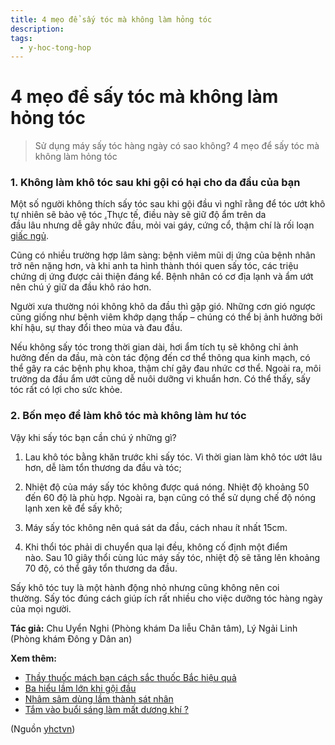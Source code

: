 ```yaml
---
title: 4 mẹo để sấy tóc mà không làm hỏng tóc
description: 
tags:
  - y-hoc-tong-hop
---
```


# 4 mẹo để sấy tóc mà không làm hỏng tóc 

> Sử dụng máy sấy tóc hàng ngày có sao không? 4 mẹo để sấy tóc mà không làm hỏng tóc

### 1. Không làm khô tóc sau khi gội có hại cho da đầu của bạn

Một số người không thích sấy tóc sau khi gội đầu vì nghĩ rằng để tóc ướt khô tự nhiên sẽ bảo vệ tóc [.](https://www.epochtimes.com/gb/tag/%E5%A4%B4%E5%8F%91.html)Thực tế, điều này sẽ giữ độ ẩm trên da đầu lâu nhưng dễ gây nhức đầu, mỏi vai gáy, cứng cổ, thậm chí là rối loạn [giấc ngủ](/yhctvn/tri-hue-co-xua-suc-khoe-cua-giac-ngu/).

Cũng có nhiều trường hợp lâm sàng: bệnh viêm mũi dị ứng của bệnh nhân trở nên nặng hơn, và khi anh ta hình thành thói quen sấy tóc, các triệu chứng dị ứng được cải thiện đáng kể. Bệnh nhân có cơ địa lạnh và ẩm ướt nên chú ý giữ da đầu khô ráo hơn.

Người xưa thường nói không khô da đầu thì gặp gió. Những cơn gió ngược cũng giống như bệnh viêm khớp dạng thấp – chúng có thể bị ảnh hưởng bởi khí hậu, sự thay đổi theo mùa và đau đầu.

Nếu không sấy tóc trong thời gian dài, hơi ẩm tích tụ sẽ không chỉ ảnh hưởng đến da đầu, mà còn tác động đến cơ thể thông qua kinh mạch, có thể gây ra các bệnh phụ khoa, thậm chí gây đau nhức cơ thể. Ngoài ra, môi trường da đầu ẩm ướt cũng dễ nuôi dưỡng vi khuẩn hơn. Có thể thấy, sấy tóc rất có lợi cho sức khỏe.

### 2. Bốn mẹo để làm khô tóc mà không làm hư tóc

Vậy khi sấy tóc bạn cần chú ý những gì?

1. Lau khô tóc bằng khăn trước khi sấy tóc. Vì thời gian làm khô tóc ướt lâu hơn, dễ làm tổn thương da đầu và tóc;

2. Nhiệt độ của máy sấy tóc không được quá nóng. Nhiệt độ khoảng 50 đến 60 độ là phù hợp. Ngoài ra, bạn cũng có thể sử dụng chế độ nóng lạnh xen kẽ để sấy khô;

3. Máy sấy tóc không nên quá sát da đầu, cách nhau ít nhất 15cm.

4. Khi thổi tóc phải di chuyển qua lại đều, không cố định một điểm nào. Sau 10 giây thổi cùng lúc máy sấy tóc, nhiệt độ sẽ tăng lên khoảng 70 độ, có thể gây tổn thương da đầu.

Sấy khô tóc tuy là một hành động nhỏ nhưng cũng không nên coi thường. Sấy tóc đúng cách giúp ích rất nhiều cho việc dưỡng tóc hàng ngày của mọi người.

**Tác giả:** Chu Uyển Nghi (Phòng khám Da liễu Chân tâm), Lý Ngải Linh (Phòng khám Đông y Dân an)

**Xem thêm:**

* [Thầy thuốc mách bạn cách sắc thuốc Bắc hiệu quả](/yhctvn/thay-thuoc-mach-ban-cach-sac-thuoc-bac-hieu-qua/)
* [Ba hiểu lầm lớn khi gội đầu](/yhctvn/ba-hieu-lam-lon-khi-goi-dau/)
* [Nhâm sâm dùng lầm thành sát nhân](/yhctvn/nham-sam-dung-lam-thanh-sat-nhan/)
* [Tắm vào buổi sáng làm mất dương khí ?](/yhctvn/tam-vao-buoi-sang-lam-mat-duong-khi/)

(Nguồn <a href="https://yhctvn.com/4-meo-de-say-toc-ma-khong-lam-hong-toc/" target="_blank">yhctvn</a>)
